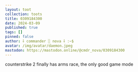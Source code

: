 ```yaml
---
layout: toot
collection: toots
title: 0309184300
date: 2024-03-09
published: true
tags: []
pinned: false
author: ⸸ commander ░ nova ⸸ :~$
avatar: /img/avatar/daemon.jpeg
mastodon: https://mastodon.online/@cmdr_nova/0309184300
---
```


counterstrike 2 finally has arms race, the only good game mode
